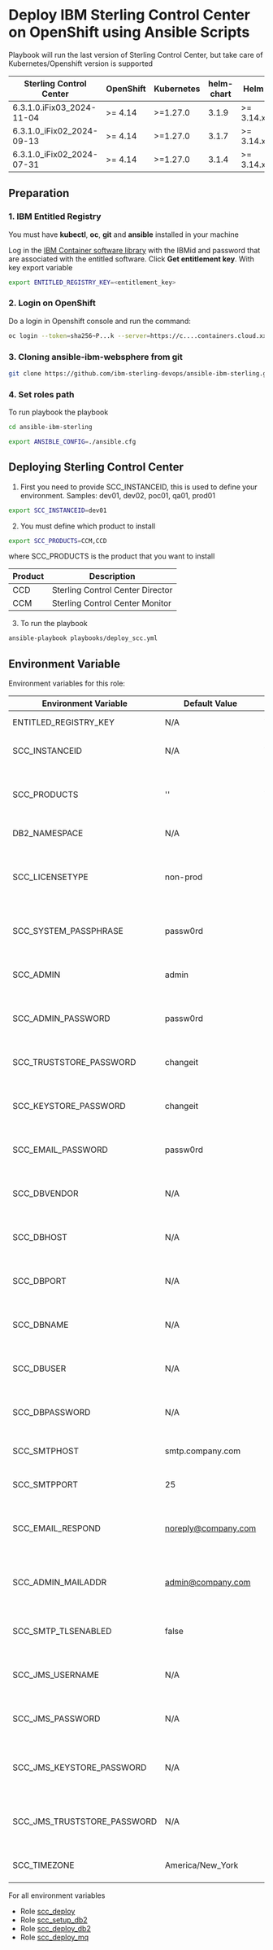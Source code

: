 # Deploy IBM Sterling Control Center on OpenShift using Ansible Scripts

Playbook will run the last version of Sterling Control Center, but take care of Kubernetes/Openshift version is supported

| Sterling Control Center   | OpenShift           | Kubernetes          | helm-chart | Helm      |
|---------------------------|---------------------|---------------------|------------|-----------|
| 6.3.1.0.iFix03_2024-11-04 | >= 4.14             | >=1.27.0            | 3.1.9      | >= 3.14.x |
| 6.3.1.0_iFix02_2024-09-13 | >= 4.14             | >=1.27.0            | 3.1.7      | >= 3.14.x |
| 6.3.1.0_iFix02_2024-07-31 | >= 4.14             | >=1.27.0            | 3.1.4      | >= 3.14.x |


## Preparation

### 1. IBM Entitled Registry

You must have **kubectl**, **oc**, **git** and **ansible** installed in your machine

Log in the [IBM Container software library](https://myibm.ibm.com/products-services/containerlibrary) with the IBMid and password that are associated with the entitled software. Click **Get entitlement key**. With key export variable

```bash 
export ENTITLED_REGISTRY_KEY=<entitlement_key>
```

### 2. Login on OpenShift

Do a login in Openshift console and run the command:

```bash 
oc login --token=sha256~P...k --server=https://c....containers.cloud.xxx.com:31234
```

### 3. Cloning ansible-ibm-websphere from git

```bash 
git clone https://github.com/ibm-sterling-devops/ansible-ibm-sterling.git
```

### 4. Set roles path

To run playbook the playbook

```bash 
cd ansible-ibm-sterling

export ANSIBLE_CONFIG=./ansible.cfg 
```

## Deploying Sterling Control Center

1) First you need to provide SCC_INSTANCEID, this is used to define your environment. Samples: dev01, dev02, poc01, qa01, prod01

```bash 
export SCC_INSTANCEID=dev01
```


2) You must define which product to install

```bash 
export SCC_PRODUCTS=CCM,CCD
```

where SCC_PRODUCTS is the product that you want to install

| Product | Description      |
|---------|------------------------------|
| CCD     | Sterling Control Center Director |
| CCM     | Sterling Control Center Monitor  |


3) To run the playbook

```bash 
ansible-playbook playbooks/deploy_scc.yml
```

## Environment Variable

Environment variables for this role:

| Environment Variable        | Default Value         | Required | Description                                      |
|-----------------------------|-----------------------|----------|--------------------------------------------------|
| ENTITLED_REGISTRY_KEY       | N/A                   | Yes      | Entitlement registry key                         |
| SCC_INSTANCEID              | N/A                   | Yes      | Instance ID for SCC application                  |
| SCC_PRODUCTS                | ''                    | Yes      | Products for SCC application (CCM,CCD; CCM; CCD) |
| DB2_NAMESPACE               | N/A                   | No       | Namespace for DB2                                |
| SCC_LICENSETYPE             | non-prod              | No       | License type for SCC application (prod or non-prod) |
| SCC_SYSTEM_PASSPHRASE       | passw0rd              | No       | System passphrase for SCC application            |
| SCC_ADMIN                   | admin                 | No       | Admin username for SCC application               |
| SCC_ADMIN_PASSWORD          | passw0rd              | No       | Admin password for SCC application               |
| SCC_TRUSTSTORE_PASSWORD     | changeit              | No       | Truststore password for SCC application          |
| SCC_KEYSTORE_PASSWORD       | changeit              | No       | Keystore password for SCC application            |
| SCC_EMAIL_PASSWORD          | passw0rd              | No       | Email password for SCC application               |
| SCC_DBVENDOR                | N/A                   | No       | Database vendor for SCC application              |
| SCC_DBHOST                  | N/A                   | No       | Database host for SCC application                |
| SCC_DBPORT                  | N/A                   | No       | Database port for SCC application                |
| SCC_DBNAME                  | N/A                   | No       | Database name for SCC application                |
| SCC_DBUSER                  | N/A                   | No       | Database user for SCC application                |
| SCC_DBPASSWORD              | N/A                   | No       | Database password for SCC application            |
| SCC_SMTPHOST                | smtp.company.com      | No       | SMTP host for SCC application                    |
| SCC_SMTPPORT                | 25                    | No       | SMTP port for SCC application                    |
| SCC_EMAIL_RESPOND           | noreply@company.com   | No       | Email respond address for SCC application        |
| SCC_ADMIN_MAILADDR          | admin@company.com     | No       | Admin email address for SCC application          |
| SCC_SMTP_TLSENABLED         | false                 | No       | SMTP TLS enabled for SCC application             |
| SCC_JMS_USERNAME            | N/A                   | No       | JMS username for SCC application                 |
| SCC_JMS_PASSWORD            | N/A                   | No       | JMS password for SCC application                 |
| SCC_JMS_KEYSTORE_PASSWORD   | N/A                   | No       | JMS keystore password for SCC application        |
| SCC_JMS_TRUSTSTORE_PASSWORD | N/A                   | No       | JMS truststore password for SCC application      |
| SCC_TIMEZONE                | America/New_York      | No       | Timezone for SCC application                     |


For all environment variables

* Role [scc_deploy](../../roles/scc_deploy)
* Role [scc_setup_db2](../../roles/scc_setup_db2)
* Role [scc_deploy_db2](../../roles/scc_deploy_db2)
* Role [scc_deploy_mq](../../roles/cc_deploy_mq)